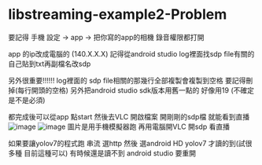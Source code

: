 # libstreaming-example2-Problem

要記得 手機 設定 -> app -> 把你寫的app的相機 錄音權限都打開

app 的ip改成電腦的 (140.X.X.X)
記得從android studio log裡面找sdp file有關的  自己貼到txt再副檔名改sdp

另外很重要!!!!!!  log裡面的 sdp file相關的那幾行全部複製會複製到空格  要記得刪掉(每行開頭的空格)
另外把android studio sdk版本用舊一點的  好像用19 (不確定是不是必須) 

都完成後可以從app 點start  然後去VLC 開啟檔案 開剛剛的sdp檔 就能看到直播
![image](https://user-images.githubusercontent.com/47856036/187247224-6f73d26b-43bd-4212-b1da-cb89b32083f1.png)
![image](https://user-images.githubusercontent.com/47856036/187247253-2c7b8c08-3afe-4d62-ac8b-608b7272b59d.png)
圖片是用手機模擬器跑  再用電腦開VLC 開sdp 看直播

如果要讓yolov7的程式跑 串流 選http 然後 選android HD  yolov7 才讀的到(試很多種 目前這種可以) 有時候還是讀不到 android studio 要重開
